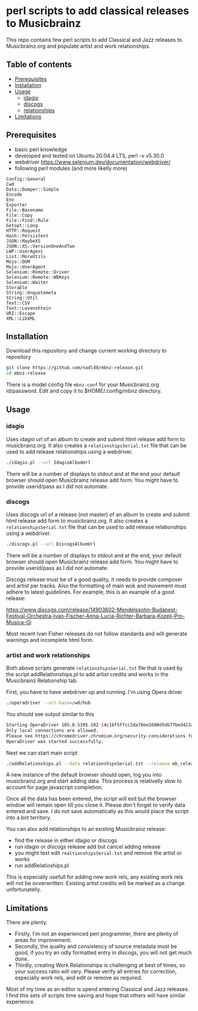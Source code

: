 # perl scripts to add classical releases to Musicbrainz

This repo contains few perl scripts to add Classical and Jazz releases to Musicbrainz.org and populate artist and work relationships. 

## Table of contents

<!-- toc -->

- [Prerequisites](#prerequisites)
- [Installation](#installation)
- [Usage](#usage)
  * [idagio](#idagio)
  * [discogs](#discogs)
  * [relationships](#relationships)
- [Limitations](#limitations)

<!-- tocstop -->

## Prerequisites
* basic perl knowledge
* developed and tested on Ubuntu 20.04.4 LTS, perl -v v5.30.0
* webdriver https://www.selenium.dev/documentation/webdriver/
* following perl modules (and more likelly more)
```
Config::General
Cwd
Data::Dumper::Simple
Encode
Env
Exporter
File::Basename
File::Copy
File::Find::Rule
Getopt::Long
HTTP::Request
Hash::Persistent
JSON::MaybeXS
JSON::XS::VersionOneAndTwo
LWP::UserAgent
List::MoreUtils
Mojo::DOM
Mojo::UserAgent
Selenium::Remote::Driver
Selenium::Remote::WDKeys
Selenium::Waiter
Storable
String::Unquotemeta
String::Util
Text::CSV
Text::Levenshtein
URI::Escape
XML::LibXML
```

## Installation

Download this repository and change current working directory to repository

```bash
git clone https://github.com/nadl40/mbnz-release.git
cd mbnz-release
```

There is a model config file `mbnz.conf` for your Musicbrainz.org id/password.
Edit and copy it to $HOME/.config/mbnz directory. 


## Usage

### idagio

Uses idagio url of an album to create and submit html release add form to musicbrainz.org.
It also creates a `relationshipsSerial.txt` file that can be used to add release relationships using a webdriver.

```bash
./idagio.pl --url IdagioAlbumUrl
```

There will be a number of displays to stdout and at the end your default browser should open Musicbrainz release add form. You might have to provide userid/pass as I did not automate.

### discogs

Uses discogs url of a release (not master) of an album to create and submit html release add form to musicbrainz.org.
It also creates a `relationshipsSerial.txt` file that can be used to add release relationships using a webdriver.

```bash
./discogs.pl --url DiscogsAlbumUrl
```

There will be a number of displays to stdout and at the end, your default browser should open Musicbrainz release add form. You might have to provide userid/pass as I did not automate.

Discogs release must be of a good quality, it needs to provide composer and artist per tracks. Also the formatting of main wok and movement must adhere to latest guidelines.
For example, this is an example of a good release:

https://www.discogs.com/release/14903602-Mendelssohn-Budapest-Festival-Orchestra-Ivan-Fischer-Anna-Lucia-Richter-Barbara-Kozelj-Pro-Musica-Gi

Most recent Ivan Fisher releases do not follow standards and will generate warnings and incomplete html form.

### artist and work relationships

Both above scripts generate `relationshipsSerial.txt` file that is used by the script addRelationships.pl to add artist credits and works in the Musicbrainz Relationship tab.

First, you have to have webdriver up and running. I'm using Opera driver

```bash
./operadriver --url-base=/wd/hub
```
   
You should see output similar to this

```bash
Starting OperaDriver 105.0.5195.102 (4c16f5ffcc2da70ee2600d5db77bed423ac03a5a-refs/branch-heads/5195_55@{#4}) on port 9515
Only local connections are allowed.
Please see https://chromedriver.chromium.org/security-considerations for suggestions on keeping OperaDriver safe.
OperaDriver was started successfully.
```

Next we can start main script 
```bash
./addRelationships.pl --data relationshipsSerial.txt --release mb_release_id
```
   
A new instance of the default browser should open, log you into musicbrainz.org and start adding data.
This process is relativelly slow to account for page javascript completion.

Once all the data has been entered, the script will exit but the browser window will remain open till you close it. Please don't forget to verify data entered and save. I do not save automatically as this would place the script into a bot territory.

You can also add relationships to an existing Musicbrainz release:

* find the release in either idagio or discogs
* run idagio or discogs release add but cancel adding release
* you might text edit `realtionshipsSerial.txt` and remove the artist or works
* run addRelatioships.pl

This is especially usefull for adding new work rels, any existing work rels will not be ovverwritten. Existing artist credits will be marked as a change unfortunatelly. 

## Limitations
There are plenty.
* Firstly, I'm not an experienced perl programmer, there are plenty of areas for improvement.
* Secondly, the quality and consistency of source metadata must be good, if you try an odly formatted entry in discogs, you will not get much done.
* Thirdly, creating Work Relationships is challenging at best of times, so your success ratio will vary. Please verify all entries for correction, especially work rels, and edit or remove as required.  

Most of my time as an editor is spend entering Classical and Jazz releases. I find this sets of scripts time saving and hope that others will have similar experience.
